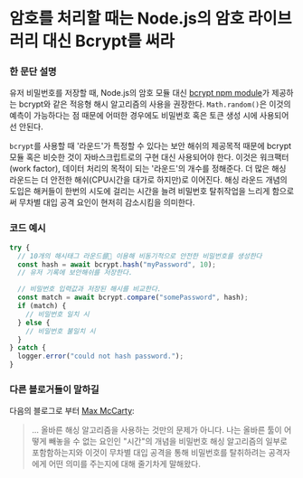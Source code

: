 # 암호를 처리할 때는 Node.js의 암호 라이브러리 대신 Bcrypt를 써라

### 한 문단 설명

유저 비밀번호를 저장할 때, Node.js의 암호 모듈 대신 [bcrypt npm module](https://www.npmjs.com/package/bcrypt)가 제공하는 bcrypt와 같은 적응형 해시 알고리즘의 사용을 권장한다. `Math.random()`은 이것의 예측이 가능하다는 점 때문에 어떠한 경우에도 비밀번호 혹은 토큰 생성 시에 사용되어선 안된다.

`bcrypt`를 사용할 때 '라운드'가 특정할 수 있다는 보안 해쉬의 제공목적 때문에 bcrypt 모듈 혹은 비슷한 것이 자바스크립트로의 구현 대신 사용되어야 한다. 이것은 워크팩터(work factor), 데이터 처리의 목적이 되는 '라운드'의 개수를 정해준다. 더 많은 해싱 라운드는 더 안전한 해쉬(CPU시간을 대가로 하지만)로 이어진다. 해싱 라운드 개념의 도입은 해커들이 한번의 시도에 걸리는 시간을 늘려 비밀번호 탈취작업을 느리게 함으로써 무차별 대입 공격 요인이 현저히 감소시킴을 의미한다.

### 코드 예시

```javascript
try {
  // 10개의 해시태그 라운드를 이용해 비동기적으로 안전한 비밀번호를 생성한다
  const hash = await bcrypt.hash("myPassword", 10);
  // 유저 기록에 보안해쉬를 저장한다.

  // 비밀번호 입력값과 저장된 해시를 비교한다.
  const match = await bcrypt.compare("somePassword", hash);
  if (match) {
    // 비밀번호 일치 시
  } else {
    // 비밀번호 불일치 시
  }
} catch {
  logger.error("could not hash password.");
}
```

### 다른 블로거들이 말하길

다음의 블로그로 부터 [Max McCarty](https://dzone.com/articles/nodejs-and-password-storage-with-bcrypt):

> ... 올바른 해싱 알고리즘을 사용하는 것만의 문제가 아니다. 나는 올바른 툴이 어떻게 빼놓을 수 없는 요인인 "시간"의 개념을 비밀번호 해싱 알고리즘의 일부로 포함함하는지와 이것이 무차별 대입 공격을 통해 비밀번호를 탈취하려는 공격자에게 어떤 의미를 주는지에 대해 줄기차게 말해왔다.
